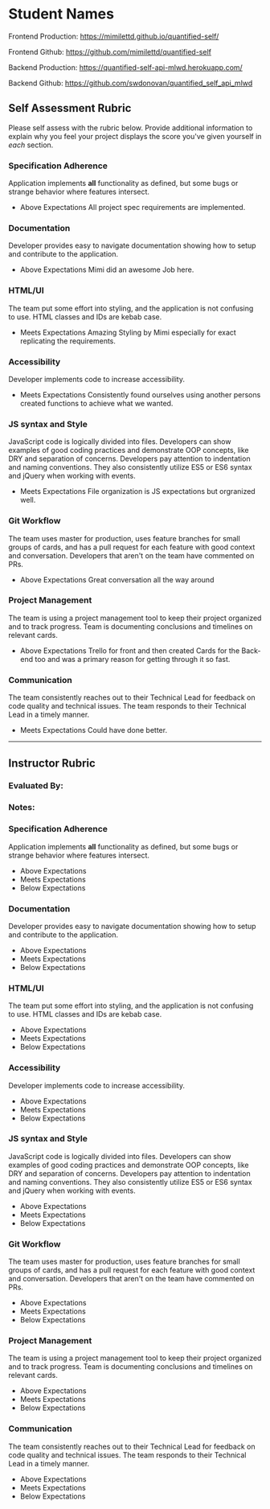 # Student Names

Frontend Production: 
https://mimilettd.github.io/quantified-self/

Frontend Github: 
https://github.com/mimilettd/quantified-self

Backend Production: 
https://quantified-self-api-mlwd.herokuapp.com/

Backend Github: 
https://github.com/swdonovan/quantified_self_api_mlwd

## Self Assessment Rubric

Please self assess with the rubric below. Provide additional information to explain why you feel your project displays the score you've given yourself in _each_ section.

### Specification Adherence

Application implements **all** functionality as defined, but some bugs or strange behavior where features intersect.

- Above Expectations
  All project spec requirements are implemented.


### Documentation

Developer provides easy to navigate documentation showing how to setup and contribute to the application.

- Above Expectations
  Mimi did an awesome Job here.

### HTML/UI

The team put some effort into styling, and the application is not confusing to use. HTML classes and IDs are kebab case.

- Meets Expectations
  Amazing Styling by Mimi especially for exact replicating the requirements.
### Accessibility

Developer implements code to increase accessibility.


- Meets Expectations
  Consistently found ourselves using another persons created functions to achieve what we wanted.

### JS syntax and Style

JavaScript code is logically divided into files. Developers can show examples of good coding practices and demonstrate OOP concepts, like DRY and separation of concerns. Developers pay attention to indentation and naming conventions. They also consistently utilize ES5 or ES6 syntax and jQuery when working with events.


- Meets Expectations
  File organization is JS expectations but orgranized well.

### Git Workflow

The team uses master for production, uses feature branches for small groups of cards, and has a pull request for each feature with good context and conversation. Developers that aren't on the team have commented on PRs.

- Above Expectations
  Great conversation all the way around

### Project Management

The team is using a project management tool to keep their project organized and to track progress. Team is documenting conclusions and timelines on relevant cards.

- Above Expectations
  Trello for front and then created Cards for the Back-end too and was a primary reason for getting through it so fast.


### Communication

The team consistently reaches out to their Technical Lead for feedback on code quality and technical issues. The team responds to their Technical Lead in a timely manner.

- Meets Expectations
  Could have done better.
-----------

## Instructor Rubric

### Evaluated By: 

### Notes: 

### Specification Adherence

Application implements **all** functionality as defined, but some bugs or strange behavior where features intersect.

- Above Expectations
- Meets Expectations
- Below Expectations

### Documentation

Developer provides easy to navigate documentation showing how to setup and contribute to the application.

- Above Expectations
- Meets Expectations
- Below Expectations

### HTML/UI

The team put some effort into styling, and the application is not confusing to use. HTML classes and IDs are kebab case.

- Above Expectations
- Meets Expectations
- Below Expectations

### Accessibility

Developer implements code to increase accessibility.

- Above Expectations
- Meets Expectations
- Below Expectations

### JS syntax and Style

JavaScript code is logically divided into files. Developers can show examples of good coding practices and demonstrate OOP concepts, like DRY and separation of concerns. Developers pay attention to indentation and naming conventions. They also consistently utilize ES5 or ES6 syntax and jQuery when working with events.

- Above Expectations
- Meets Expectations
- Below Expectations

### Git Workflow

The team uses master for production, uses feature branches for small groups of cards, and has a pull request for each feature with good context and conversation. Developers that aren't on the team have commented on PRs.

- Above Expectations
- Meets Expectations
- Below Expectations

### Project Management

The team is using a project management tool to keep their project organized and to track progress. Team is documenting conclusions and timelines on relevant cards.

- Above Expectations
- Meets Expectations
- Below Expectations

### Communication

The team consistently reaches out to their Technical Lead for feedback on code quality and technical issues. The team responds to their Technical Lead in a timely manner.

- Above Expectations
- Meets Expectations
- Below Expectations
